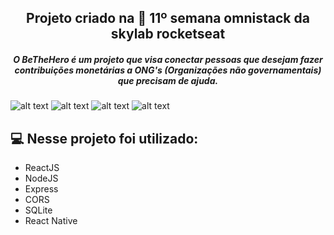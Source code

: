 <h2 align="center">
  Projeto criado na 🚀 11º semana omnistack da skylab rocketseat
</h2>

<h5 align="center">
   O BeTheHero é um projeto que visa conectar pessoas que desejam fazer contribuições monetárias a ONG's (Organizações não governamentais) que precisam de ajuda.
</h5>

 ![alt text](https://github.com/AntonioNarcilio/semana-omnistack-11-be-the-hero/blob/master/screenshoot/1-BeTheHero_Login.png "Tela - login")
 ![alt text](https://github.com/AntonioNarcilio/semana-omnistack-11-be-the-hero/blob/master/screenshoot/2-BeTheHero_CadastroDeONGS.png "Tela - Cadastro de ONGS")
 ![alt text](https://github.com/AntonioNarcilio/semana-omnistack-11-be-the-hero/blob/master/screenshoot/3-BeTheHero_Home.png "Tela - Home")
 ![alt text](https://github.com/AntonioNarcilio/semana-omnistack-11-be-the-hero/blob/master/screenshoot/4-BeTheHero_CadastroDeCaso.png "Cadastro de caso")
 

## 💻 Nesse projeto foi utilizado:  

 - ReactJS
 - NodeJS
 - Express
 - CORS
 - SQLite
 - React Native
 
